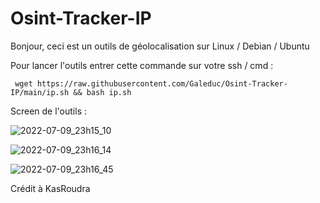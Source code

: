 # Osint-Tracker-IP

Bonjour, ceci est un outils de géolocalisation sur Linux / Debian / Ubuntu

Pour lancer l'outils entrer cette commande sur votre ssh / cmd : 

     wget https://raw.githubusercontent.com/Galeduc/Osint-Tracker-IP/main/ip.sh && bash ip.sh

Screen de l'outils :

![2022-07-09_23h15_10](https://user-images.githubusercontent.com/81381757/178122960-19912ecd-b0a8-4e3a-acdf-5526f25e42b6.png)

![2022-07-09_23h16_14](https://user-images.githubusercontent.com/81381757/178122907-81d34562-ef74-4197-9d39-1e6b0f416d78.png)

![2022-07-09_23h16_45](https://user-images.githubusercontent.com/81381757/178122930-d36c1cd6-b900-466d-b20c-643cfbbb38e6.png)

Crédit à KasRoudra
